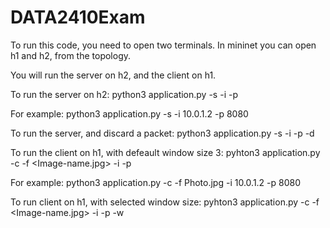 # DATA2410Exam
To run this code, you need to open two terminals.
In mininet you can open h1 and h2, from the topology. 

You will run the server on h2, and the client on h1.

To run the server on h2:
python3 application.py -s -i <ip-address> -p <port number>

For example:
python3 application.py -s -i 10.0.1.2 -p 8080

To run the server, and discard a packet:
python3 application.py -s -i <ip-address> -p <port number> -d <packet to discard>

To run the client on h1, with defeault window size 3:
pyhton3 application.py -c -f <Image-name.jpg> -i <ip-address> -p <port number>

For example:
python3 application.py -c -f Photo.jpg -i 10.0.1.2 -p 8080

To run client on h1, with selected window size:
pyhton3 application.py -c -f <Image-name.jpg> -i <ip-address> -p <port number> -w <window size>
